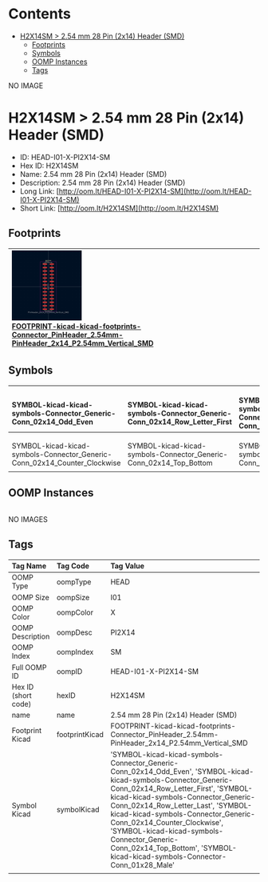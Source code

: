 



Contents
========

* [H2X14SM > 2.54 mm 28 Pin (2x14) Header (SMD)](#h2x14sm--254-mm-28-pin-2x14-header-smd)
	* [Footprints](#footprints)
	* [Symbols](#symbols)
	* [OOMP Instances](#oomp-instances)
	* [Tags](#tags)
  
NO IMAGE  
# H2X14SM > 2.54 mm 28 Pin (2x14) Header (SMD)

- ID: HEAD-I01-X-PI2X14-SM
- Hex ID: H2X14SM
- Name: 2.54 mm 28 Pin (2x14) Header (SMD)
- Description: 2.54 mm 28 Pin (2x14) Header (SMD)
- Long Link: [http://oom.lt/HEAD-I01-X-PI2X14-SM](http://oom.lt/HEAD-I01-X-PI2X14-SM)
- Short Link: [http://oom.lt/H2X14SM](http://oom.lt/H2X14SM)

## Footprints
  

|[![](https://raw.githubusercontent.com/oomlout/oomlout_OOMP_eda_V2/main/FOOTPRINT/kicad/kicad-footprints/Connector_PinHeader_2.54mm/PinHeader_2x14_P2.54mm_Vertical_SMD/image_140.png)<br>FOOTPRINT-kicad-kicad-footprints-Connector_PinHeader_2.54mm-PinHeader_2x14_P2.54mm_Vertical_SMD](https://github.com/oomlout/oomlout_OOMP_eda_V2/tree/main/FOOTPRINT/kicad/kicad-footprints/Connector_PinHeader_2.54mm/PinHeader_2x14_P2.54mm_Vertical_SMD/)|||
| :--- | :--- | :--- |

## Symbols
  

|![]()<br>SYMBOL-kicad-kicad-symbols-Connector_Generic-Conn_02x14_Odd_Even|![]()<br>SYMBOL-kicad-kicad-symbols-Connector_Generic-Conn_02x14_Row_Letter_First|![]()<br>SYMBOL-kicad-kicad-symbols-Connector_Generic-Conn_02x14_Row_Letter_Last|
| :--- | :--- | :--- |
|![]()<br>SYMBOL-kicad-kicad-symbols-Connector_Generic-Conn_02x14_Counter_Clockwise|![]()<br>SYMBOL-kicad-kicad-symbols-Connector_Generic-Conn_02x14_Top_Bottom|![]()<br>SYMBOL-kicad-kicad-symbols-Connector-Conn_01x28_Male|
||||

## OOMP Instances
  

||||
| :--- | :--- | :--- |
  
NO IMAGES  
## Tags
  

|Tag Name|Tag Code|Tag Value|
| :--- | :--- | :--- |
|OOMP Type|oompType|HEAD|
|OOMP Size|oompSize|I01|
|OOMP Color|oompColor|X|
|OOMP Description|oompDesc|PI2X14|
|OOMP Index|oompIndex|SM|
|Full OOMP ID|oompID|HEAD-I01-X-PI2X14-SM|
|Hex ID (short code)|hexID|H2X14SM|
|name|name|2.54 mm 28 Pin (2x14) Header (SMD)|
|Footprint Kicad|footprintKicad|FOOTPRINT-kicad-kicad-footprints-Connector_PinHeader_2.54mm-PinHeader_2x14_P2.54mm_Vertical_SMD|
|Symbol Kicad|symbolKicad|'SYMBOL-kicad-kicad-symbols-Connector_Generic-Conn_02x14_Odd_Even', 'SYMBOL-kicad-kicad-symbols-Connector_Generic-Conn_02x14_Row_Letter_First', 'SYMBOL-kicad-kicad-symbols-Connector_Generic-Conn_02x14_Row_Letter_Last', 'SYMBOL-kicad-kicad-symbols-Connector_Generic-Conn_02x14_Counter_Clockwise', 'SYMBOL-kicad-kicad-symbols-Connector_Generic-Conn_02x14_Top_Bottom', 'SYMBOL-kicad-kicad-symbols-Connector-Conn_01x28_Male'|
||||
